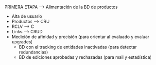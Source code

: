 PRIMERA ETAPA --> Alimentación de la BD de productos
- Alta de usuario
- Productos	--> CRU
- RCLV		--> C 
- Links		--> CRUD
- Medición de afinidad y precisión (para orientar al evaluado y evaluar upgrades)
	- BD con el tracking de entidades inactivadas (para detectar redundancias)
	- BD de ediciones aprobadas y rechazadas (para mail y estadística)
